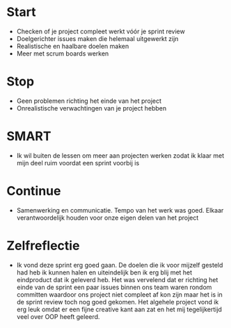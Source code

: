 # Start

-   Checken of je project compleet werkt vóór je sprint review
-   Doelgerichter issues maken die helemaal uitgewerkt zijn
-   Realistische en haalbare doelen maken
-   Meer met scrum boards werken

# Stop

-   Geen problemen richting het einde van het project
-   Onrealistische verwachtingen van je project hebben

# SMART

-   Ik wil buiten de lessen om meer aan projecten werken zodat ik klaar met mijn deel ruim voordat een sprint voorbij is

# Continue

-   Samenwerking en communicatie. Tempo van het werk was goed. Elkaar verantwoordelijk houden voor onze eigen delen van het project

# Zelfreflectie

-   Ik vond deze sprint erg goed gaan. De doelen die ik voor mijzelf gesteld had heb ik kunnen halen en uiteindelijk ben ik erg blij met het eindproduct dat ik geleverd heb. Het was vervelend dat er richting het einde van de sprint een paar issues binnen ons team waren rondom committen waardoor ons project niet compleet af kon zijn maar het is in de sprint review toch nog goed gekomen. Het algehele project vond ik erg leuk omdat er een fijne creative kant aan zat en het mij tegelijkertijd veel over OOP heeft geleerd.
